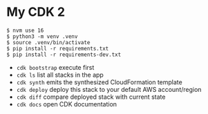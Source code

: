 # My CDK 2

```
$ nvm use 16
$ python3 -m venv .venv
$ source .venv/bin/activate
$ pip install -r requirements.txt
$ pip install -r requirements-dev.txt
```

 * `cdk bootstrap`   execute first
 * `cdk ls`          list all stacks in the app
 * `cdk synth`       emits the synthesized CloudFormation template
 * `cdk deploy`      deploy this stack to your default AWS account/region
 * `cdk diff`        compare deployed stack with current state
 * `cdk docs`        open CDK documentation
